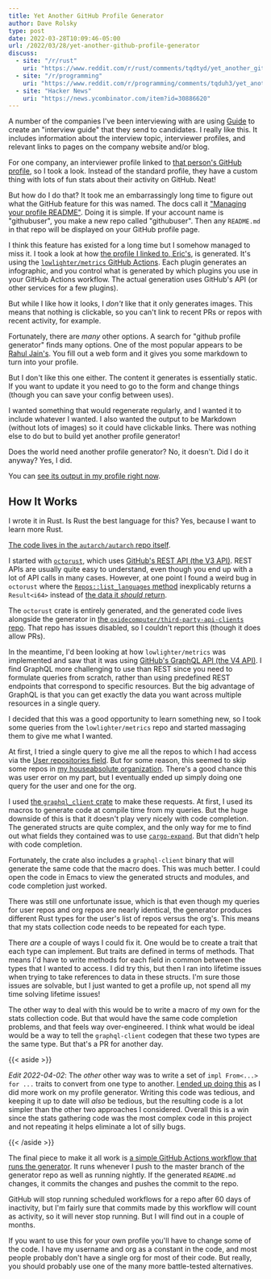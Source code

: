 ```yaml
---
title: Yet Another GitHub Profile Generator
author: Dave Rolsky
type: post
date: 2022-03-28T10:09:46-05:00
url: /2022/03/28/yet-another-github-profile-generator
discuss:
  - site: "/r/rust"
    uri: "https://www.reddit.com/r/rust/comments/tqdtyd/yet_another_github_profile_generator_written_in/"
  - site: "/r/programming"
    uri: "https://www.reddit.com/r/programming/comments/tqduh3/yet_another_github_profile_generator/"
  - site: "Hacker News"
    uri: "https://news.ycombinator.com/item?id=30886620"
---
```


A number of the companies I've been interviewing with are using [Guide](https://guide.co/) to create
an "interview guide" that they send to candidates. I really like this. It includes information about
the interview topic, interviewer profiles, and relevant links to pages on the company website and/or
blog.

For one company, an interviewer profile linked to
[that person's GitHub profile](https://github.com/esatterwhite), so I took a look. Instead of the
standard profile, they have a custom thing with lots of fun stats about their activity on GitHub.
Neat!

But how do I do that? It took me an embarrassingly long time to figure out what the GitHub feature
for this was named. The docs call it
["Managing your profile README"](https://docs.github.com/en/account-and-profile/setting-up-and-managing-your-github-profile/customizing-your-profile/managing-your-profile-readme).
Doing it is simple. If your account name is "githubuser", you make a new repo called "githubuser".
Then any `README.md` in that repo will be displayed on your GitHub profile page.

I think this feature has existed for a long time but I somehow managed to miss it. I took a look at
how [the profile I linked to, Eric's](https://github.com/esatterwhite), is generated. It's using the
[`lowlighter/metrics` GitHub Actions](https://github.com/lowlighter/metrics/). Each plugin generates
an infographic, and you control what is generated by which plugins you use in your GitHub Actions
workflow. The actual generation uses GitHub's API (or other services for a few plugins).

But while I like how it looks, I _don't_ like that it only generates images. This means that nothing
is clickable, so you can't link to recent PRs or repos with recent activity, for example.

Fortunately, there are _many_ other options. A search for "github profile generator" finds many
options. One of the most popular appears to be
[Rahul Jain's](https://rahuldkjain.github.io/gh-profile-readme-generator/). You fill out a web form
and it gives you some markdown to turn into your profile.

But I don't like this one either. The content it generates is essentially static. If you want to
update it you need to go to the form and change things (though you can save your config between
uses).

I wanted something that would regenerate regularly, and I wanted it to include whatever I wanted. I
also wanted the output to be Markdown (without lots of images) so it could have clickable links.
There was nothing else to do but to build yet another profile generator!

Does the world need another profile generator? No, it doesn't. Did I do it anyway? Yes, I did.

You can [see its output in my profile right now](https://github.com/autarch).

## How It Works

I wrote it in Rust. Is Rust the best language for this? Yes, because I want to learn more Rust.

[The code lives in the `autarch/autarch` repo itself](https://github.com/autarch/autarch).

I started with [`octorust`](https://docs.rs/octorust/latest/octorust/), which uses
[GitHub's REST API (the V3 API)](https://docs.github.com/en/rest). REST APIs are usually quite easy
to understand, even though you end up with a lot of API calls in many cases. However, at one point I
found a weird bug in `octorust` where the
[`Repos::list_languages` method](https://docs.rs/octorust/latest/octorust/repos/struct.Repos.html#method.list_languages)
inexplicably returns a `Result<i64>` instead of
[the data it _should_ return](https://docs.github.com/en/rest/reference/repos#list-repository-languages).

The `octorust` crate is entirely generated, and the generated code lives alongside the generator in
[the `oxidecomputer/third-party-api-clients` repo](https://github.com/oxidecomputer/third-party-api-clients).
That repo has issues disabled, so I couldn't report this (though it does allow PRs).

In the meantime, I'd been looking at how `lowlighter/metrics` was implemented and saw that it was
using [GitHub's GraphQL API (the V4 API)](https://docs.github.com/en/graphql). I find GraphQL more
challenging to use than REST since you need to formulate queries from scratch, rather than using
predefined REST endpoints that correspond to specific resources. But the big advantage of GraphQL is
that you can get exactly the data you want across multiple resources in a single query.

I decided that this was a good opportunity to learn something new, so I took some queries from the
`lowlighter/metrics` repo and started massaging them to give me what I wanted.

At first, I tried a single query to give me all the repos to which I had access via the
[User repositories field](https://docs.github.com/en/graphql/reference/objects#user). But for some
reason, this seemed to skip some repos in
[my houseabsolute organization](https://github.com/houseabsolute/). There's a good chance this was
user error on my part, but I eventually ended up simply doing one query for the user and one for the
org.

I used [the `graphql_client` crate](https://lib.rs/crates/graphql_client) to make these requests. At
first, I used its macros to generate code at compile time from my queries. But the huge downside of
this is that it doesn't play very nicely with code completion. The generated structs are quite
complex, and the only way for me to find out what fields they contained was to use
[`cargo-expand`](https://github.com/dtolnay/cargo-expand). But that didn't help with code
completion.

Fortunately, the crate also includes a `graphql-client` binary that will generate the same code that
the macro does. This was much better. I could open the code in Emacs to view the generated structs
and modules, and code completion just worked.

There was still one unfortunate issue, which is that even though my queries for user repos and org
repos are nearly identical, the generator produces different Rust types for the user's list of repos
versus the org's. This means that my stats collection code needs to be repeated for each type.

There _are_ a couple of ways I could fix it. One would be to create a trait that each type can
implement. But traits are defined in terms of methods. That means I'd have to write methods for each
field in common between the types that I wanted to access. I did try this, but then I ran into
lifetime issues when trying to take references to data in these structs. I'm sure those issues are
solvable, but I just wanted to get a profile up, not spend all my time solving lifetime issues!

The other way to deal with this would be to write a macro of my own for the stats collection code.
But that would have the same code completion problems, and that feels way over-engineered. I think
what would be ideal would be a way to tell the `graphql-client` codegen that these two types are the
same type. But that's a PR for another day.

{{< aside >}}

_Edit 2022-04-02_: The _other_ other way was to write a set of `impl From<...> for ...` traits to
convert from one type to another.
[I ended up doing this](https://github.com/autarch/autarch/blob/master/src/convert.rs) as I did more
work on my profile generator. Writing this code was tedious, and keeping it up to date will _also_
be tedious, but the resulting code is a lot simpler than the other two approaches I considered.
Overall this is a win since the stats gathering code was the most complex code in this project and
not repeating it helps eliminate a lot of silly bugs.

{{< /aside >}}

The final piece to make it all work is
[a simple GitHub Actions workflow that runs the generator](https://github.com/autarch/autarch/blob/master/.github/workflows/regenerate.yml).
It runs whenever I push to the master branch of the generator repo as well as running nightly. If
the generated `README.md` changes, it commits the changes and pushes the commit to the repo.

GitHub will stop running scheduled workflows for a repo after 60 days of inactivity, but I'm fairly
sure that commits made by this workflow will count as activity, so it will never stop running. But I
will find out in a couple of months.

If you want to use this for your own profile you'll have to change some of the code. I have my
username and org as a constant in the code, and most people probably don't have a single org for
most of their code. But really, you should probably use one of the many more battle-tested
alternatives.
